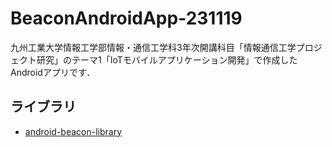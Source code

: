 # BeaconAndroidApp-231119
九州工業大学情報工学部情報・通信工学科3年次開講科目「情報通信工学プロジェクト研究」のテーマ1「IoTモバイルアプリケーション開発」で作成したAndroidアプリです．
## ライブラリ
- [android-beacon-library](https://github.com/AltBeacon/android-beacon-library)
